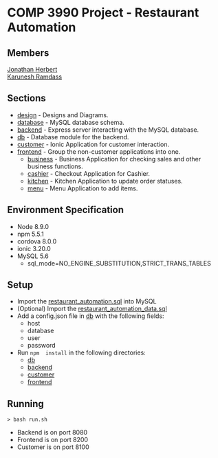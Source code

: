 # COMP 3990 Project - Restaurant Automation

## Members
[Jonathan Herbert](https://github.com/foohyfooh) \
[Karunesh Ramdass](https://github.com/KhaosReighn17)

## Sections
- [design](/design) - Designs and Diagrams.
- [database](/database) - MySQL database schema.
- [backend](/backend) - Express server interacting with the MySQL database.
- [db](/db) - Database module for the backend.
- [customer](/customer) - Ionic Application for customer interaction.
- [frontend](/frontend) - Group the non-customer applications into one.
  - [business](/frontend/business) - Business Application for checking sales and other business functions.
  - [cashier](/frontend/cashier) - Checkout Application for Cashier.
  - [kitchen](/frontend/kitchen) - Kitchen Application to update order statuses.
  - [menu](/frontend/menu) - Menu Application to add items. 

## Environment Specification
- Node 8.9.0
- npm 5.5.1
- cordova 8.0.0
- ionic 3.20.0
- MySQL 5.6
  - sql_mode=NO_ENGINE_SUBSTITUTION,STRICT_TRANS_TABLES 

## Setup
- Import the [restaurant_automation.sql](/database/restaurant_automation.sql) into MySQL
- (Optional) Import the [restaurant_automation_data.sql](/database/restaurant_automation_data.sql) 
- Add a config.json file in [db](/db) with the following fields:
  - host
  - database
  - user
  - password
- Run ```npm  install``` in the following directories:
  - [db](/db)
  - [backend](/backend)
  - [customer](/customer)
  - [frontend](/frontend)

## Running
```
> bash run.sh
```

- Backend is on port 8080
- Frontend is on port 8200
- Customer is on port 8100
